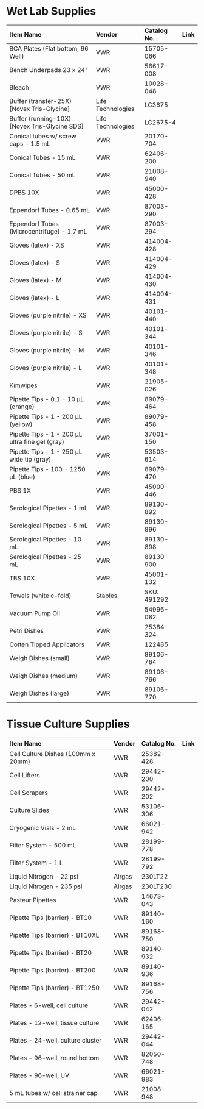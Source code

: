 # Wet Lab Supplies

| Item Name | Vendor | Catalog No. | Link |
|:----------|:-------|:------------|:-----|
| BCA Plates (Flat bottom, 96 Well) | VWR | 15705-066 | |
| Bench Underpads 23 x 24" | VWR | 56617-008 | |
| Bleach | VWR | 10028-048 | |
| Buffer (transfer-25X) [Novex Tris-Glycine] | Life Technologies | LC3675 | |
| Buffer (running-10X) [Novex Tris-Glycine SDS] | Life Technologies | LC2675-4 | |
| Conical tubes w/ screw caps - 1.5 mL | VWR | 20170-704 | |
| Conical Tubes - 15 mL | VWR | 62406-200 | |
| Conical Tubes - 50 mL | VWR | 21008-940 | |
| DPBS 10X | VWR | 45000-428 | |
| Eppendorf Tubes - 0.65 mL | VWR | 87003-290 | |
| Eppendorf Tubes (Microcentrifuge) - 1.7 mL | VWR | 87003-294 | |
| Gloves (latex) - XS | VWR | 414004-428 | |
| Gloves (latex) - S | VWR | 414004-429 | |
| Gloves (latex) - M | VWR | 414004-430 | |
| Gloves (latex) - L | VWR | 414004-431 | |
| Gloves (purple nitrile) - XS | VWR | 40101-440 | |
| Gloves (purple nitrile) - S | VWR | 40101-344 | |
| Gloves (purple nitrile) - M | VWR | 40101-346 | |
| Gloves (purple nitrile) - L | VWR | 40101-348 | |
| Kimwipes | VWR | 21905-026 | |
| Pipette Tips - 0.1 - 10 μL (orange) | VWR | 89079-464 | |
| Pipette Tips - 1 - 200 μL (yellow) | VWR | 89079-458 | |
| Pipette Tips - 1 - 200 μL ultra fine gel (gray) | VWR | 37001-150 | |
| Pipette Tips - 1 - 250 μL wide tip (gray) | VWR | 53503-614 | |
| Pipette Tips - 100 - 1250 μL (blue) | VWR | 89079-470 | |
| PBS 1X | VWR | 45000-446 | |
| Serological Pipettes - 1 mL | VWR | 89130-892 | |
| Serological Pipettes - 5 mL | VWR | 89130-896 | |
| Serological Pipettes - 10 mL | VWR | 89130-898 | |
| Serological Pipettes - 25 mL | VWR | 89130-900 | |
| TBS 10X | VWR | 45001-132 | |
| Towels (white c-fold) | Staples | SKU: 491292 | |
| Vacuum Pump Oil | VWR | 54996-082 | |
| Petri Dishes | VWR | 25384-324 | |
| Cotten Tipped Applicators | VWR | 122485 | |
| Weigh Dishes (small) | VWR | 89106-764 | |
| Weigh Dishes (medium) | VWR | 89106-766 | |
| Weigh Dishes (large) | VWR | 89106-770 | |

# Tissue Culture Supplies


| Item Name | Vendor | Catalog No. | Link |
|:----------|:-------|:------------|:-----|
| Cell Culture Dishes (100mm x 20mm) | VWR | 25382-428 | |
| Cell Lifters | VWR | 29442-200 | |
| Cell Scrapers | VWR | 29442-202 | |
| Culture Slides | VWR | 53106-306 | |
| Cryogenic Vials - 2 mL | VWR | 66021-942 | |
| Filter System - 500 mL | VWR | 28199-778 | |
| Filter System - 1 L | VWR | 28199-792 | |
| Liquid Nitrogen - 22 psi | Airgas | 230LT22 | |
| Liquid Nitrogen - 235 psi | Airgas | 230LT230 | |
| Pasteur Pipettes | VWR | 14673-043 | |
| Pipette Tips (barrier) - BT10 | VWR | 89140-160 | |
| Pipette Tips (barrier) - BT10XL | VWR | 89168-750 | |
| Pipette Tips (barrier) - BT20 | VWR | 89140-932 | |
| Pipette Tips (barrier) - BT200 | VWR | 89140-936 | |
| Pipette Tips (barrier) - BT1250 | VWR | 89168-756 | |
| Plates - 6-well, cell culture | VWR | 29442-042 | |
| Plates - 12-well, tissue culture | VWR | 62406-165 | |
| Plates - 24-well, culture cluster | VWR | 29442-044 | |
| Plates - 96-well, round bottom | VWR | 82050-748 | |
| Plates - 96-well, UV | VWR | 66021-983 | |
| 5 mL tubes w/ cell strainer cap | VWR | 21008-948 | |

